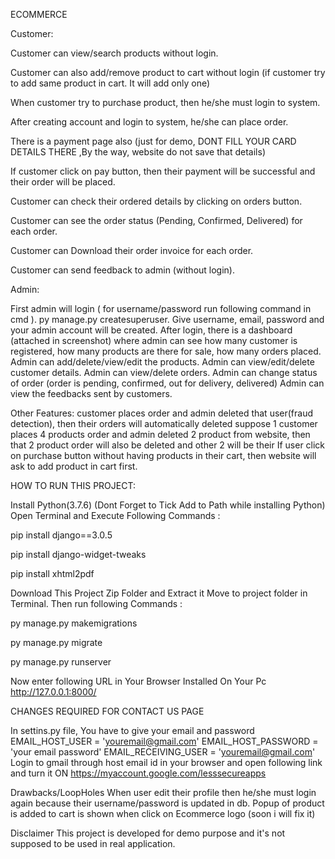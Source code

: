 ECOMMERCE

Customer:

Customer can view/search products without login.

Customer can also add/remove product to cart without login (if customer try to add same product in cart. It will add only one)

When customer try to purchase product, then he/she must login to system.

After creating account and login to system, he/she can place order.

There is a payment page also (just for demo, DONT FILL YOUR CARD DETAILS THERE ,By the way, website do not save that details)

If customer click on pay button, then their payment will be successful and their order will be placed.

Customer can check their ordered details by clicking on orders button.

Customer can see the order status (Pending, Confirmed, Delivered) for each order.

Customer can Download their order invoice for each order.

Customer can send feedback to admin (without login).



Admin:

First admin will login ( for username/password run following command in cmd ).
py manage.py createsuperuser.
Give username, email, password and your admin account will be created.
After login, there is a dashboard (attached in screenshot) where admin can see how many customer is registered, how many products are there for sale, how many orders placed.
Admin can add/delete/view/edit the products.
Admin can view/edit/delete customer details.
Admin can view/delete orders.
Admin can change status of order (order is pending, confirmed, out for delivery, delivered)
Admin can view the feedbacks sent by customers.


Other Features:
customer places order and admin deleted that user(fraud detection), then their orders will automatically deleted
suppose 1 customer places 4 products order and admin deleted 2 product from website, then that 2 product order will also be deleted and other 2 will be their
If user click on purchase button without having products in their cart, then website will ask to add product in cart first.


HOW TO RUN THIS PROJECT: 

Install Python(3.7.6) (Dont Forget to Tick Add to Path while installing Python)
Open Terminal and Execute Following Commands :

pip install django==3.0.5

pip install django-widget-tweaks

pip install xhtml2pdf

Download This Project Zip Folder and Extract it
Move to project folder in Terminal. Then run following Commands :


py manage.py makemigrations

py manage.py migrate

py manage.py runserver

Now enter following URL in Your Browser Installed On Your Pc
http://127.0.0.1:8000/


CHANGES REQUIRED FOR CONTACT US PAGE

In settins.py file, You have to give your email and password
EMAIL_HOST_USER = 'youremail@gmail.com'
EMAIL_HOST_PASSWORD = 'your email password'
EMAIL_RECEIVING_USER = 'youremail@gmail.com'
Login to gmail through host email id in your browser and open following link and turn it ON
https://myaccount.google.com/lesssecureapps


Drawbacks/LoopHoles
When user edit their profile then he/she must login again because their username/password is updated in db.
Popup of product is added to cart is shown when click on Ecommerce logo (soon i will fix it)


Disclaimer
This project is developed for demo purpose and it's not supposed to be used in real application.
